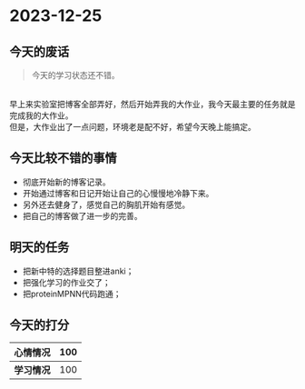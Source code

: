 # 2023-12-25

## 今天的废话
> 今天的学习状态还不错。
<br>
    早上来实验室把博客全部弄好，然后开始弄我的大作业，我今天最主要的任务就是完成我的大作业。
<br>
    但是，大作业出了一点问题，环境老是配不好，希望今天晚上能搞定。

## 今天比较不错的事情
- 彻底开始新的博客记录。
- 开始通过博客和日记开始让自己的心慢慢地冷静下来。
- 另外还去健身了，感觉自己的胸肌开始有感觉。
- 把自己的博客做了进一步的完善。

## 明天的任务
- 把新中特的选择题目整进anki；
- 把强化学习的作业交了；
- 把proteinMPNN代码跑通；

## 今天的打分

|**心情情况**| 100  |
|  ----  | ----  |
|**学习情况**| 100 |